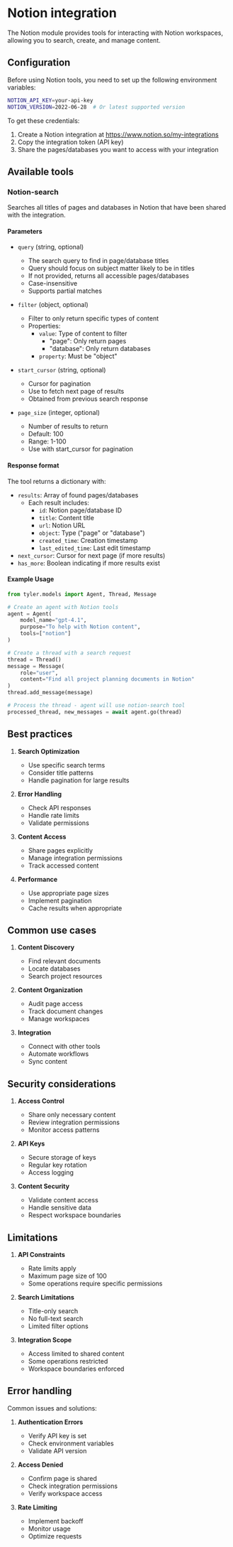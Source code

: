 # Notion integration

The Notion module provides tools for interacting with Notion workspaces, allowing you to search, create, and manage content.

## Configuration

Before using Notion tools, you need to set up the following environment variables:

```bash
NOTION_API_KEY=your-api-key
NOTION_VERSION=2022-06-28  # Or latest supported version
```

To get these credentials:
1. Create a Notion integration at https://www.notion.so/my-integrations
2. Copy the integration token (API key)
3. Share the pages/databases you want to access with your integration

## Available tools

### Notion-search

Searches all titles of pages and databases in Notion that have been shared with the integration.

#### Parameters

- `query` (string, optional)
  - The search query to find in page/database titles
  - Query should focus on subject matter likely to be in titles
  - If not provided, returns all accessible pages/databases
  - Case-insensitive
  - Supports partial matches

- `filter` (object, optional)
  - Filter to only return specific types of content
  - Properties:
    - `value`: Type of content to filter
      - "page": Only return pages
      - "database": Only return databases
    - `property`: Must be "object"

- `start_cursor` (string, optional)
  - Cursor for pagination
  - Use to fetch next page of results
  - Obtained from previous search response

- `page_size` (integer, optional)
  - Number of results to return
  - Default: 100
  - Range: 1-100
  - Use with start_cursor for pagination

#### Response format

The tool returns a dictionary with:
- `results`: Array of found pages/databases
  - Each result includes:
    - `id`: Notion page/database ID
    - `title`: Content title
    - `url`: Notion URL
    - `object`: Type ("page" or "database")
    - `created_time`: Creation timestamp
    - `last_edited_time`: Last edit timestamp
- `next_cursor`: Cursor for next page (if more results)
- `has_more`: Boolean indicating if more results exist

#### Example Usage

```python
from tyler.models import Agent, Thread, Message

# Create an agent with Notion tools
agent = Agent(
    model_name="gpt-4.1",
    purpose="To help with Notion content",
    tools=["notion"]
)

# Create a thread with a search request
thread = Thread()
message = Message(
    role="user",
    content="Find all project planning documents in Notion"
)
thread.add_message(message)

# Process the thread - agent will use notion-search tool
processed_thread, new_messages = await agent.go(thread)
```

## Best practices

1. **Search Optimization**
   - Use specific search terms
   - Consider title patterns
   - Handle pagination for large results

2. **Error Handling**
   - Check API responses
   - Handle rate limits
   - Validate permissions

3. **Content Access**
   - Share pages explicitly
   - Manage integration permissions
   - Track accessed content

4. **Performance**
   - Use appropriate page sizes
   - Implement pagination
   - Cache results when appropriate

## Common use cases

1. **Content Discovery**
   - Find relevant documents
   - Locate databases
   - Search project resources

2. **Content Organization**
   - Audit page access
   - Track document changes
   - Manage workspaces

3. **Integration**
   - Connect with other tools
   - Automate workflows
   - Sync content

## Security considerations

1. **Access Control**
   - Share only necessary content
   - Review integration permissions
   - Monitor access patterns

2. **API Keys**
   - Secure storage of keys
   - Regular key rotation
   - Access logging

3. **Content Security**
   - Validate content access
   - Handle sensitive data
   - Respect workspace boundaries

## Limitations

1. **API Constraints**
   - Rate limits apply
   - Maximum page size of 100
   - Some operations require specific permissions

2. **Search Limitations**
   - Title-only search
   - No full-text search
   - Limited filter options

3. **Integration Scope**
   - Access limited to shared content
   - Some operations restricted
   - Workspace boundaries enforced

## Error handling

Common issues and solutions:

1. **Authentication Errors**
   - Verify API key is set
   - Check environment variables
   - Validate API version

2. **Access Denied**
   - Confirm page is shared
   - Check integration permissions
   - Verify workspace access

3. **Rate Limiting**
   - Implement backoff
   - Monitor usage
   - Optimize requests 